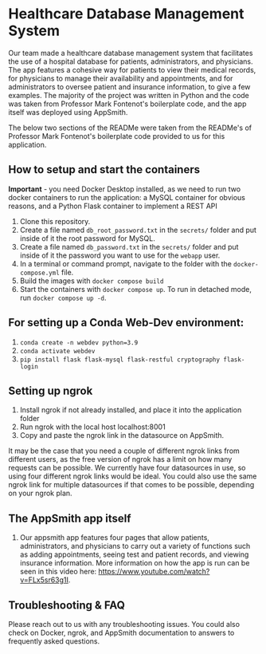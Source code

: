 # Healthcare Database Management System

Our team made a healthcare database management system that facilitates the use of a hospital database for patients, administrators, and physicians. The app features a cohesive way for patients to view their medical records, for physicians to manage their availability and appointments, and for administrators to oversee patient and insurance information, to give a few examples. The majority of the project was written in Python and the code was taken from Professor Mark Fontenot's boilerplate code, and the app itself was deployed using AppSmith.

The below two sections of the READMe were taken from the READMe's of Professor Mark Fontenot's boilerplate code provided to us for this application.

## How to setup and start the containers
**Important** - you need Docker Desktop installed, as we need to run two docker containers to run the application: a MySQL container for obvious reasons, and a Python Flask container to implement a REST API

1. Clone this repository.  
1. Create a file named `db_root_password.txt` in the `secrets/` folder and put inside of it the root password for MySQL. 
1. Create a file named `db_password.txt` in the `secrets/` folder and put inside of it the password you want to use for the `webapp` user. 
1. In a terminal or command prompt, navigate to the folder with the `docker-compose.yml` file.  
1. Build the images with `docker compose build`
1. Start the containers with `docker compose up`.  To run in detached mode, run `docker compose up -d`. 

## For setting up a Conda Web-Dev environment:

1. `conda create -n webdev python=3.9`
1. `conda activate webdev`
1. `pip install flask flask-mysql flask-restful cryptography flask-login`

## Setting up ngrok
1. Install ngrok if not already installed, and place it into the application folder
1. Run ngrok with the local host localhost:8001
1. Copy and paste the ngrok link in the datasource on AppSmith.

It may be the case that you need a couple of different ngrok links from different users, as the free version of ngrok has a limit on how many requests can be possible. We currently have four datasources in use, so using four different ngrok links would be ideal. You could also use the same ngrok link for multiple datasources if that comes to be possible, depending on your ngrok plan.

## The AppSmith app itself
1. Our appsmith app features four pages that allow patients, administrators, and physicians to carry out a variety of functions such as adding appointments, seeing test and patient records, and viewing insurance information. More information on how the app is run can be seen in this video here: https://www.youtube.com/watch?v=FLx5sr63g1I.

## Troubleshooting & FAQ
Please reach out to us with any troubleshooting issues. You could also check on Docker, ngrok, and AppSmith documentation to answers to frequently asked questions.




